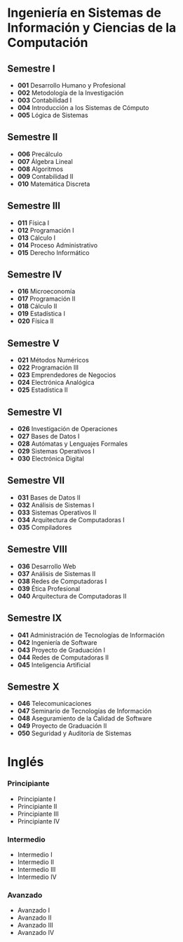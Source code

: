 # Ingeniería en Sistemas de Información y Ciencias de la Computación

## Semestre I
- **001** Desarrollo Humano y Profesional  
- **002** Metodología de la Investigación  
- **003** Contabilidad I  
- **004** Introducción a los Sistemas de Cómputo  
- **005** Lógica de Sistemas  

## Semestre II
- **006** Precálculo  
- **007** Álgebra Lineal  
- **008** Algoritmos  
- **009** Contabilidad II  
- **010** Matemática Discreta  

## Semestre III
- **011** Física I  
- **012** Programación I  
- **013** Cálculo I  
- **014** Proceso Administrativo  
- **015** Derecho Informático  

## Semestre IV
- **016** Microeconomía  
- **017** Programación II  
- **018** Cálculo II  
- **019** Estadística I  
- **020** Física II  

## Semestre V
- **021** Métodos Numéricos  
- **022** Programación III  
- **023** Emprendedores de Negocios  
- **024** Electrónica Analógica  
- **025** Estadística II  

## Semestre VI
- **026** Investigación de Operaciones  
- **027** Bases de Datos I  
- **028** Autómatas y Lenguajes Formales  
- **029** Sistemas Operativos I  
- **030** Electrónica Digital  

## Semestre VII
- **031** Bases de Datos II  
- **032** Análisis de Sistemas I  
- **033** Sistemas Operativos II  
- **034** Arquitectura de Computadoras I  
- **035** Compiladores  

## Semestre VIII
- **036** Desarrollo Web  
- **037** Análisis de Sistemas II  
- **038** Redes de Computadoras I  
- **039** Ética Profesional  
- **040** Arquitectura de Computadoras II  

## Semestre IX
- **041** Administración de Tecnologías de Información  
- **042** Ingeniería de Software  
- **043** Proyecto de Graduación I  
- **044** Redes de Computadoras II  
- **045** Inteligencia Artificial  

## Semestre X
- **046** Telecomunicaciones  
- **047** Seminario de Tecnologías de Información  
- **048** Aseguramiento de la Calidad de Software  
- **049** Proyecto de Graduación II  
- **050** Seguridad y Auditoría de Sistemas  

# Inglés

### Principiante
- Principiante I  
- Principiante II  
- Principiante III  
- Principiante IV  

### Intermedio
- Intermedio I  
- Intermedio II  
- Intermedio III  
- Intermedio IV  

### Avanzado
- Avanzado I  
- Avanzado II  
- Avanzado III  
- Avanzado IV  
